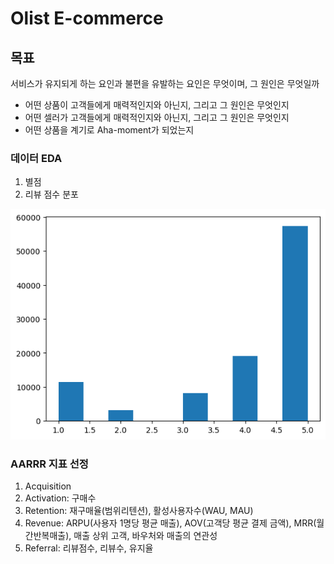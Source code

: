 # Olist E-commerce

## 목표

서비스가 유지되게 하는 요인과 불편을 유발하는 요인은 무엇이며, 그 원인은 무엇일까

- 어떤 상품이 고객들에게 매력적인지와 아닌지, 그리고 그 원인은 무엇인지
- 어떤 셀러가 고객들에게 매력적인지와 아닌지, 그리고 그 원인은 무엇인지
- 어떤 상품을 계기로 Aha-moment가 되었는지

### 데이터 EDA

1. 별점
2. 리뷰 점수 분포

<img src="./olist_ecommerce/review_score_hist.png">

### AARRR 지표 선정

1. Acquisition
2. Activation: 구매수
3. Retention: 재구매율(범위리텐션), 활성사용자수(WAU, MAU)
4. Revenue: ARPU(사용자 1명당 평균 매출), AOV(고객당 평균 결제 금액), MRR(월간반복매출), 매출 상위 고객, 바우처와 매출의 연관성
5. Referral: 리뷰점수, 리뷰수, 유지율